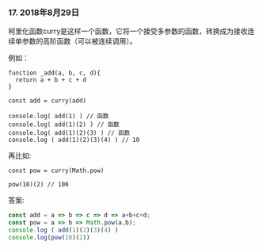 ### 17. 2018年8月29日
柯里化函数curry是这样一个函数，它将一个接受多参数的函数，转换成为接收连续单参数的高阶函数（可以被连续调用）。

例如：
```
function _add(a, b, c, d){
  return a + b + c + d
}

const add = curry(add)

console.log( add(1) ) // 函数
console.log( add(1)(2) ) // 函数
console.log( add(1)(2)(3) ) // 函数
console.log ( add(1)(2)(3)(4) ) // 10
```
再比如:
```
const pow = curry(Math.pow)

pow(10)(2) // 100
```

答案:
```js
const add = a => b => c => d => a+b+c+d;
const pow = a => b => Math.pow(a,b);
console.log ( add(1)(2)(3)(4) )
console.log(pow(10)(2))
```